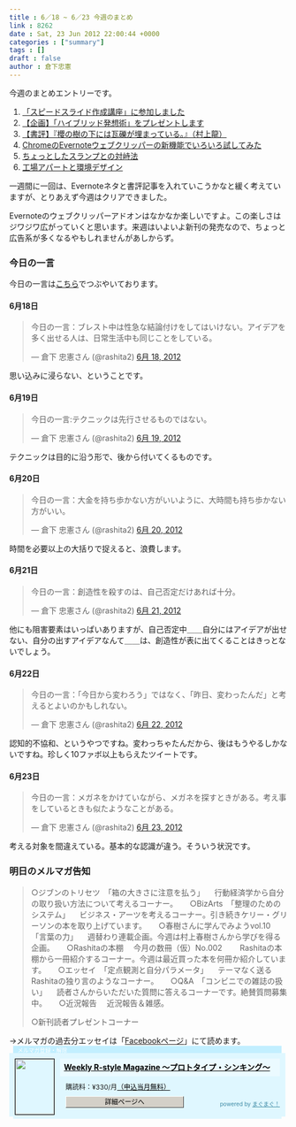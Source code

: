 ```yaml
---
title : 6／18 ~ 6／23 今週のまとめ
link : 8262
date : Sat, 23 Jun 2012 22:00:44 +0000
categories : ["summary"]
tags : []
draft : false
author : 倉下忠憲
---
```


今週のまとめエントリーです。


<ol>
<li><a href="https://rashita.net/blog/?p=8212">「スピードスライド作成講座」に参加しました</a></li>
<li><a href="https://rashita.net/blog/?p=8222">【企画】「ハイブリッド発想術」をプレゼントします</a></li>
<li><a href="https://rashita.net/blog/?p=8228">【書評】『櫻の樹の下には瓦礫が埋まっている。』（村上龍）</a></li>
<li><a href="https://rashita.net/blog/?p=8231">ChromeのEvernoteウェブクリッパーの新機能でいろいろ試してみた</a></li>
<li><a href="https://rashita.net/blog/?p=8254">ちょっとしたスランプとの対峙法</a></li>
<li><a href="https://rashita.net/blog/?p=8259">工場アパートと環境デザイン</a></li>
</ol>

一週間に一回は、Evernoteネタと書評記事を入れていこうかなと緩く考えていますが、とりあえず今週はクリアできました。

Evernoteのウェブクリッパーアドオンはなかなか楽しいですよ。この楽しさはジワジワ広がっていくと思います。来週はいよいよ新刊の発売なので、ちょっと広告系が多くなるやもしれませんがあしからず。

<h3>今日の一言</h3>
今日の一言は<a href="http://twitter.com/rashita2 ">こちら</a>でつぶやいております。

 
<h4>6月18日</h4>
<blockquote class="twitter-tweet" lang="ja"><p>今日の一言：ブレスト中は性急な結論付けをしてはいけない。アイデアを多く出せる人は、日常生活中も同じことをしている。</p>&mdash; 倉下 忠憲さん (@rashita2) <a href="https://twitter.com/rashita2/status/214541732627492864" data-datetime="2012-06-18T02:15:09+00:00">6月 18, 2012</a></blockquote>
<script src="//platform.twitter.com/widgets.js" charset="utf-8"></script>
思い込みに浸らない、ということです。
<h4>6月19日</h4>
<blockquote class="twitter-tweet" lang="ja"><p>今日の一言:テクニックは先行させるものではない。</p>&mdash; 倉下 忠憲さん (@rashita2) <a href="https://twitter.com/rashita2/status/214912100982718465" data-datetime="2012-06-19T02:46:52+00:00">6月 19, 2012</a></blockquote>
<script src="//platform.twitter.com/widgets.js" charset="utf-8"></script>
テクニックは目的に沿う形で、後から付いてくるものです。
<h4>6月20日</h4>
<blockquote class="twitter-tweet" lang="ja"><p>今日の一言：大金を持ち歩かない方がいいように、大時間も持ち歩かない方がいい。</p>&mdash; 倉下 忠憲さん (@rashita2) <a href="https://twitter.com/rashita2/status/215282278778155009" data-datetime="2012-06-20T03:17:49+00:00">6月 20, 2012</a></blockquote>
<script src="//platform.twitter.com/widgets.js" charset="utf-8"></script>
時間を必要以上の大括りで捉えると、浪費します。
<h4>6月21日</h4>
<blockquote class="twitter-tweet" lang="ja"><p>今日の一言：創造性を殺すのは、自己否定だけあれば十分。</p>&mdash; 倉下 忠憲さん (@rashita2) <a href="https://twitter.com/rashita2/status/215625208030183426" data-datetime="2012-06-21T02:00:30+00:00">6月 21, 2012</a></blockquote>
<script src="//platform.twitter.com/widgets.js" charset="utf-8"></script>
他にも阻害要素はいっぱいありますが、自己否定中＿＿自分にはアイデアが出せない、自分の出すアイデアなんて＿＿は、創造性が表に出てくることはきっとないでしょう。
<h4>6月22日</h4>
<blockquote class="twitter-tweet" lang="ja"><p>今日の一言：「今日から変わろう」ではなく、「昨日、変わったんだ」と考えるとよいのかもしれない。</p>&mdash; 倉下 忠憲さん (@rashita2) <a href="https://twitter.com/rashita2/status/215964851468636160" data-datetime="2012-06-22T00:30:07+00:00">6月 22, 2012</a></blockquote>
<script src="//platform.twitter.com/widgets.js" charset="utf-8"></script>
認知的不協和、というやつですね。変わっちゃたんだから、後はもうやるしかないですね。珍しく10ファボ以上もらえたツイートです。
<h4>6月23日</h4>
<blockquote class="twitter-tweet" lang="ja"><p>今日の一言：メガネをかけていながら、メガネを探すときがある。考え事をしているときも似たようなことがある。</p>&mdash; 倉下 忠憲さん (@rashita2) <a href="https://twitter.com/rashita2/status/216345449769074688" data-datetime="2012-06-23T01:42:29+00:00">6月 23, 2012</a></blockquote>
<script src="//platform.twitter.com/widgets.js" charset="utf-8"></script>
考える対象を間違えている。基本的な認識が違う。そういう状況です。
<h3>明日のメルマガ告知</h3>
<blockquote>
○ジブンのトリセツ　「箱の大きさに注意を払う」
　行動経済学から自分の取り扱い方法について考えるコーナー。
　
○BizArts　「整理のためのシステム」
　ビジネス・アーツを考えるコーナー。引き続きケリー・グリーソンの本を取り上げています。
　
○春樹さんに学んでみようvol.10　「言葉の力」
　週替わり連載企画。今週は村上春樹さんから学びを得る企画。
　
○Rashitaの本棚　  今月の数冊（仮）No.002　
　Rashitaの本棚から一冊紹介するコーナー。今週は最近買った本を何冊か紹介しています。
　
○エッセイ　「定点観測と自分パラメータ」
　テーマなく送るRashitaの独り言のようなコーナー。
　
○Q&A　「コンビニでの雑誌の扱い」
　読者さんからいただいた質問に答えるコーナーです。絶賛質問募集中。
　
○近況報告
　近況報告＆雑感。

○新刊読者プレゼントコーナー
</blockquote>
→メルマガの過去分エッセイは「<a href="http://www.facebook.com/home.php#!/rashitaportal">Facebookページ</a>」にて読めます。

<div style="width:500px;margin-bottom:20px;">
<div style="height:13px;background:url(http://img.mag2.com/mag2/common/publ/pub-form/wide_b_left_top.gif) no-repeat left top;"><div style="height:13px;background:url(http://img.mag2.com/mag2/common/publ/pub-form/wide_b_right_top.gif) no-repeat right top;"><div style="margin:0 7px;padding-left:8px; height:13px; color:#fff; background:#c2efff url(http://img.mag2.com/mag2/common/publ/pub-form/wide_b_tit.gif) no-repeat left top; font-size:10px;">メルマガ登録・解除</div></div></div>
<div style="padding:10px 0;background:#dff7ff url(http://img.mag2.com/mag2/common/publ/pub-form/wide_b_bg.gif) repeat-x;font-size:12px;"><a href="http://www.mag2.com/m/0001185133.html" style="border:none;"><img src="http://www.mag2.com/images/MagazineCover/0001185133c.png" width="70" height="100" style="margin:0 10px; position:absolute; border:#000 1px solid;" /></a>
<div style="margin:0 10px 0 92px; position:relative; height:95px;">
<div style="padding:8px 7px; background-color: #ebfaff; font-weight:bold; font-size:14px; line-height:1.2;"><a href="http://www.mag2.com/m/0001185133.html" style="color:#000;">Weekly R-style Magazine ～プロトタイプ・シンキング～ </a></div>
<div style="padding:10px 0 0 10px;">購読料：&yen;330/月<a href="http://www.mag2.com/read/charge.html" style="color:#000;">（申込当月無料）</a></div><div style="margin:10px 0 0 10px; height:20px;position:relative;"><a href="http://www.mag2.com/m/0001185133.html" style="color:#000;text-decoration:none;"><span style="padding:2px 70px;border:#404040 1px solid;border-top-color:#fff;border-left-color:#fff;background-color:#d4d0c8;text-align:center;">詳細ページへ</span></a><span style="position:absolute; right:0; bottom:0; color:#3f8ba5; font-size:10px;">powered by <a href="http://www.mag2.com/" target="_blank" style="color:#3f8ba5;">まぐまぐ！</a></span></div></div>
</div>
<div style="height:4px;background:url(http://img.mag2.com/mag2/common/publ/pub-form/wide_b_left_bot.gif) no-repeat left top;"><div style="background:url(http://img.mag2.com/mag2/common/publ/pub-form/wide_b_right_bot.gif) no-repeat right top;"><div style="margin:0 7px;padding-left:8px; height:4px; background-color:#dff7ff; font-size:1px;">&nbsp;</div></div></div>
</div>
